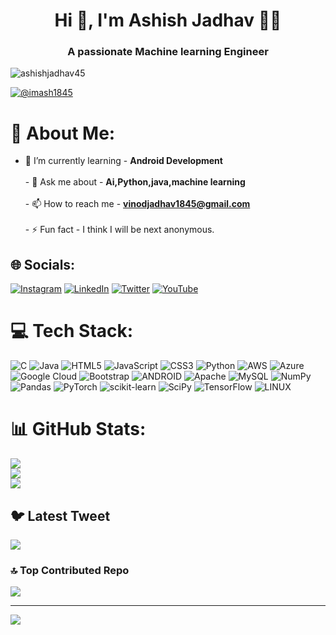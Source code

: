 <h1 align="center">Hi 👋, I'm Ashish Jadhav 👨‍💻</h1>
<h3 align="center">A passionate Machine learning Engineer</h3>

<p align="left"> <img src="https://komarev.com/ghpvc/?username=ashishjadhav45&label=Profile%20views&color=0e75b6&style=flat" alt="ashishjadhav45" /> </p>

<p align="left"> <a href="https://twitter.com/@imash1845" target="blank"><img src="https://img.shields.io/twitter/follow/imash1845?logo=twitter&style=for-the-badge" alt="@imash1845" /></a> </p>

# 💫 About Me:
  - 🌱 I’m currently learning  -  **Android Development**<br><br>- 💬 Ask me about - **Ai,Python,java,machine learning**<br><br>- 📫 How to reach me  -  **vinodjadhav1845@gmail.com**<br><br>- ⚡ Fun fact  -  I think I will be next anonymous.<br>


## 🌐 Socials:
[![Instagram](https://img.shields.io/badge/Instagram-%23E4405F.svg?logo=Instagram&logoColor=white)](https://instagram.com/jadhav_ashish_45) [![LinkedIn](https://img.shields.io/badge/LinkedIn-%230077B5.svg?logo=linkedin&logoColor=white)](https://linkedin.com/in/ashishjadhav45) [![Twitter](https://img.shields.io/badge/Twitter-%231DA1F2.svg?logo=Twitter&logoColor=white)](https://twitter.com/imash1845) [![YouTube](https://img.shields.io/badge/YouTube-%23FF0000.svg?logo=YouTube&logoColor=white)](https://youtube.com/@ashishjadhav45) 

# 💻 Tech Stack:
![C](https://img.shields.io/badge/c-%2300599C.svg?style=for-the-badge&logo=c&logoColor=white) ![Java](https://img.shields.io/badge/java-%23ED8B00.svg?style=for-the-badge&logo=java&logoColor=white) ![HTML5](https://img.shields.io/badge/html5-%23E34F26.svg?style=for-the-badge&logo=html5&logoColor=white) ![JavaScript](https://img.shields.io/badge/javascript-%23323330.svg?style=for-the-badge&logo=javascript&logoColor=%23F7DF1E) ![CSS3](https://img.shields.io/badge/css3-%231572B6.svg?style=for-the-badge&logo=css3&logoColor=white) ![Python](https://img.shields.io/badge/python-3670A0?style=for-the-badge&logo=python&logoColor=ffdd54) ![AWS](https://img.shields.io/badge/AWS-%23FF9900.svg?style=for-the-badge&logo=amazon-aws&logoColor=white) ![Azure](https://img.shields.io/badge/azure-%230072C6.svg?style=for-the-badge&logo=azure-devops&logoColor=white) ![Google Cloud](https://img.shields.io/badge/Google%20Cloud-%234285F4.svg?style=for-the-badge&logo=google-cloud&logoColor=white) ![Bootstrap](https://img.shields.io/badge/bootstrap-%23563D7C.svg?style=for-the-badge&logo=bootstrap&logoColor=white) ![ANDROID](https://img.shields.io/badge/android-%2320232a.svg?style=for-the-badge&logo=android&logoColor=%a4c639) ![Apache](https://img.shields.io/badge/apache-%23D42029.svg?style=for-the-badge&logo=apache&logoColor=white) ![MySQL](https://img.shields.io/badge/mysql-%2300f.svg?style=for-the-badge&logo=mysql&logoColor=white) ![NumPy](https://img.shields.io/badge/numpy-%23013243.svg?style=for-the-badge&logo=numpy&logoColor=white) ![Pandas](https://img.shields.io/badge/pandas-%23150458.svg?style=for-the-badge&logo=pandas&logoColor=white) ![PyTorch](https://img.shields.io/badge/PyTorch-%23EE4C2C.svg?style=for-the-badge&logo=PyTorch&logoColor=white) ![scikit-learn](https://img.shields.io/badge/scikit--learn-%23F7931E.svg?style=for-the-badge&logo=scikit-learn&logoColor=white) ![SciPy](https://img.shields.io/badge/SciPy-%230C55A5.svg?style=for-the-badge&logo=scipy&logoColor=%white) ![TensorFlow](https://img.shields.io/badge/TensorFlow-%23FF6F00.svg?style=for-the-badge&logo=TensorFlow&logoColor=white) ![LINUX](https://img.shields.io/badge/Linux-FCC624?style=for-the-badge&logo=linux&logoColor=black)
# 📊 GitHub Stats:
![](https://github-readme-stats.vercel.app/api?username=ashishjadhav45&theme=blue-green&hide_border=false&include_all_commits=true&count_private=false)<br/>
![](https://github-readme-streak-stats.herokuapp.com/?user=ashishjadhav45&theme=blue-green&hide_border=false)<br/>
![](https://github-readme-stats.vercel.app/api/top-langs/?username=ashishjadhav45&theme=blue-green&hide_border=false&include_all_commits=true&count_private=false&layout=compact)

## 🐦 Latest Tweet
[![](https://gtce.itsvg.in/api?username=imash1845)](https://github.com/VishwaGauravIn/github-twitter-card-embed)

### 🔝 Top Contributed Repo
![](https://github-contributor-stats.vercel.app/api?username=ashishjadhav45&limit=5&theme=tokyonight&combine_all_yearly_contributions=true)

---
[![](https://visitcount.itsvg.in/api?id=ashishjadhav45&icon=0&color=0)](https://visitcount.itsvg.in)

<!-- Proudly created with GPRM ( https://gprm.itsvg.in ) -->
